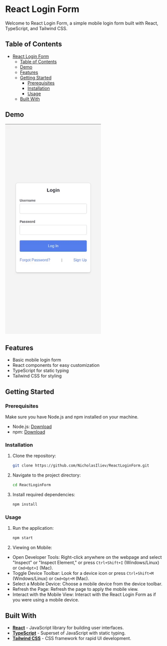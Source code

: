 # React Login Form

Welcome to React Login Form, a simple mobile login form built with React, TypeScript, and Tailwind CSS.



## Table of Contents

- [React Login Form](#react-login-form)
  - [Table of Contents](#table-of-contents)
  - [Demo](#demo)
  - [Features](#features)
  - [Getting Started](#getting-started)
    - [Prerequisites](#prerequisites)
    - [Installation](#installation)
    - [Usage](#usage)
  - [Built With](#built-with)

## Demo

![React Login Form Demo](./demo/Demo.gif)

## Features

- Basic mobile login form
- React components for easy customization
- TypeScript for static typing
- Tailwind CSS for styling

## Getting Started

### Prerequisites

Make sure you have Node.js and npm installed on your machine.

- Node.js: [Download](https://nodejs.org/)
- npm: [Download](https://www.npmjs.com/get-npm)

### Installation

1. Clone the repository:

   ```bash
   git clone https://github.com/NicholasIliev/ReactLoginForm.git
   ```
2. Navigate to the project directory:

   ```bash
   cd ReactLoginForm
   ```
2. Install required dependencies:

   ```bash
   npm install
   ```

### Usage

1. Run the application:

   ```bash
   npm start
   ```

2. Viewing on Mobile:

- Open Developer Tools: Right-click anywhere on the webpage and select "Inspect" or "Inspect Element," or press `Ctrl+Shift+I` (Windows/Linux) or `Cmd+Opt+I` (Mac).
- Toggle Device Toolbar: Look for a device icon or press `Ctrl+Shift+M` (Windows/Linux) or `Cmd+Opt+M` (Mac).
- Select a Mobile Device: Choose a mobile device from the device toolbar.
- Refresh the Page: Refresh the page to apply the mobile view.
- Interact with the Mobile View: Interact with the React Login Form as if you were using a mobile device.


## Built With

- **[React](#react)** - JavaScript library for building user interfaces.
- **[TypeScript](#typescript)** - Superset of JavaScript with static typing.
- **[Tailwind CSS](#tailwind-css)** - CSS framework for rapid UI development.
